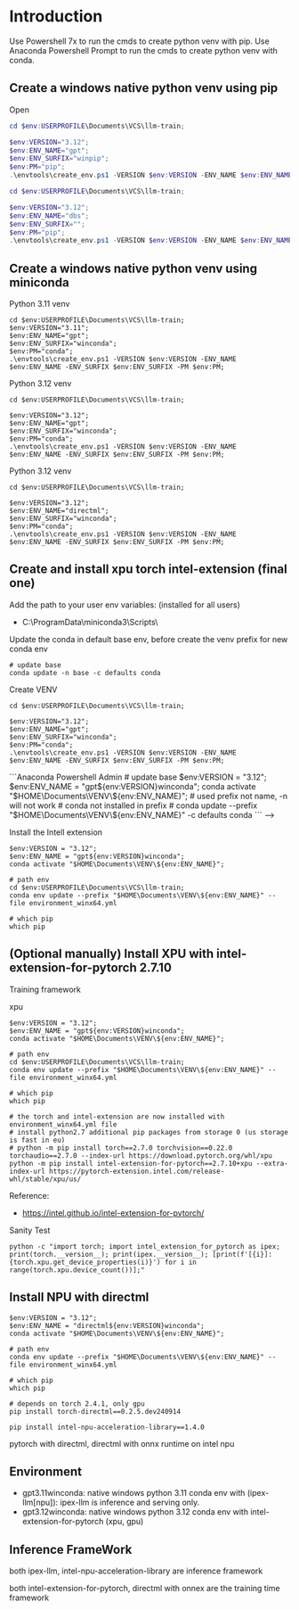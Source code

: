 # Introduction
Use Powershell 7x to run the cmds to create python venv with pip.
Use Anaconda Powershell Prompt to run the cmds to create python venv with conda.

## Create a windows native python venv using pip
Open 
```powershell
cd $env:USERPROFILE\Documents\VCS\llm-train;

$env:VERSION="3.12";
$env:ENV_NAME="gpt";
$env:ENV_SURFIX="winpip";
$env:PM="pip";
.\envtools\create_env.ps1 -VERSION $env:VERSION -ENV_NAME $env:ENV_NAME -ENV_SURFIX $env:ENV_SURFIX -PM $env:PM;
```


```powershell
cd $env:USERPROFILE\Documents\VCS\llm-train;

$env:VERSION="3.12";
$env:ENV_NAME="dbs";
$env:ENV_SURFIX="";
$env:PM="pip";
.\envtools\create_env.ps1 -VERSION $env:VERSION -ENV_NAME $env:ENV_NAME -ENV_SURFIX $env:ENV_SURFIX -PM $env:PM;
```


## Create a windows native python venv using miniconda

Python 3.11 venv
```Anaconda Powershell Prompt
cd $env:USERPROFILE\Documents\VCS\llm-train;
$env:VERSION="3.11";
$env:ENV_NAME="gpt";
$env:ENV_SURFIX="winconda";
$env:PM="conda";
.\envtools\create_env.ps1 -VERSION $env:VERSION -ENV_NAME $env:ENV_NAME -ENV_SURFIX $env:ENV_SURFIX -PM $env:PM;
```

Python 3.12 venv
```Anaconda Powershell Prompt
cd $env:USERPROFILE\Documents\VCS\llm-train;

$env:VERSION="3.12";
$env:ENV_NAME="gpt";
$env:ENV_SURFIX="winconda";
$env:PM="conda";
.\envtools\create_env.ps1 -VERSION $env:VERSION -ENV_NAME $env:ENV_NAME -ENV_SURFIX $env:ENV_SURFIX -PM $env:PM;
```

Python 3.12 venv
```Anaconda Powershell Prompt
cd $env:USERPROFILE\Documents\VCS\llm-train;

$env:VERSION="3.12";
$env:ENV_NAME="directml";
$env:ENV_SURFIX="winconda";
$env:PM="conda";
.\envtools\create_env.ps1 -VERSION $env:VERSION -ENV_NAME $env:ENV_NAME -ENV_SURFIX $env:ENV_SURFIX -PM $env:PM;
```

## Create and install xpu torch intel-extension (final one)
Add the path to your user env variables: (installed for all users)
*  C:\ProgramData\miniconda3\Scripts\

Update the conda in default base env, before create the venv prefix for new conda env
```Anaconda Powershell Admin
# update base
conda update -n base -c defaults conda
```

Create VENV
```Anaconda Powershell
cd $env:USERPROFILE\Documents\VCS\llm-train;

$env:VERSION="3.12";
$env:ENV_NAME="gpt";
$env:ENV_SURFIX="winconda";
$env:PM="conda";
.\envtools\create_env.ps1 -VERSION $env:VERSION -ENV_NAME $env:ENV_NAME -ENV_SURFIX $env:ENV_SURFIX -PM $env:PM;
```

<!-->```Anaconda Powershell Admin
# update base
$env:VERSION = "3.12";
$env:ENV_NAME = "gpt${env:VERSION}winconda";
conda activate "$HOME\Documents\VENV\${env:ENV_NAME}";
# used prefix not name, -n will not work
# conda not installed in prefix
# conda update --prefix "$HOME\Documents\VENV\${env:ENV_NAME}" -c defaults conda
```
-->

Install the Intell extension
```Anaconda Powershell
$env:VERSION = "3.12";
$env:ENV_NAME = "gpt${env:VERSION}winconda";
conda activate "$HOME\Documents\VENV\${env:ENV_NAME}";

# path env
cd $env:USERPROFILE\Documents\VCS\llm-train;
conda env update --prefix "$HOME\Documents\VENV\${env:ENV_NAME}" --file environment_winx64.yml

# which pip
which pip
```


## (Optional manually) Install XPU with intel-extension-for-pytorch 2.7.10

Training framework

xpu
```Anaconda Powershell
$env:VERSION = "3.12";
$env:ENV_NAME = "gpt${env:VERSION}winconda";
conda activate "$HOME\Documents\VENV\${env:ENV_NAME}";

# path env
cd $env:USERPROFILE\Documents\VCS\llm-train;
conda env update --prefix "$HOME\Documents\VENV\${env:ENV_NAME}" --file environment_winx64.yml

# which pip
which pip

# the torch and intel-extension are now installed with environment_winx64.yml file
# install python2.7 additional pip packages from storage 0 (us storage is fast in eu)
# python -m pip install torch==2.7.0 torchvision==0.22.0 torchaudio==2.7.0 --index-url https://download.pytorch.org/whl/xpu
python -m pip install intel-extension-for-pytorch==2.7.10+xpu --extra-index-url https://pytorch-extension.intel.com/release-whl/stable/xpu/us/
```
Reference:
* https://intel.github.io/intel-extension-for-pytorch/

Sanity Test
```Anaconda Powershell
python -c "import torch; import intel_extension_for_pytorch as ipex; print(torch.__version__); print(ipex.__version__); [print(f'[{i}]: {torch.xpu.get_device_properties(i)}') for i in range(torch.xpu.device_count())];"
```

## Install NPU with directml
```Anaconda Powershell
$env:VERSION = "3.12";
$env:ENV_NAME = "directml${env:VERSION}winconda";
conda activate "$HOME\Documents\VENV\${env:ENV_NAME}";

# path env
conda env update --prefix "$HOME\Documents\VENV\${env:ENV_NAME}" --file environment_winx64.yml

# which pip
which pip

# depends on torch 2.4.1, only gpu
pip install torch-directml==0.2.5.dev240914

pip install intel-npu-acceleration-library==1.4.0
```
pytorch with directml, directml with onnx runtime on intel npu


## Environment

* gpt3.11winconda: native windows python 3.11 conda env with (ipex-llm[npu]): ipex-llm is inference and serving only.
* gpt3.12winconda: native windows python 3.12 conda env with intel-extension-for-pytorch (xpu, gpu)

## Inference FrameWork
both ipex-llm, intel-npu-acceleration-library are inference framework

both intel-extension-for-pytorch, directml with onnex are the training time framework